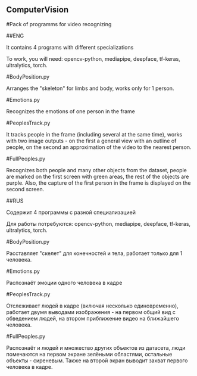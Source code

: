 ## ComputerVision
#Pack of programms for video recognizing


##ENG


It contains 4 programs with different specializations

To work, you will need: opencv-python, mediapipe, deepface, tf-keras, ultralytics, torch.

#BodyPosition.py

Arranges the "skeleton" for limbs and body, works only for 1 person.

#Emotions.py

Recognizes the emotions of one person in the frame

#PeoplesTrack.py

It tracks people in the frame (including several at the same time), works with two image outputs - on the first a general view with an outline of people, on the second an approximation of the video to the nearest person.

#FullPeoples.py

Recognizes both people and many other objects from the dataset, people are marked on the first screen with green areas, the rest of the objects are purple. Also, the capture of the first person in the frame is displayed on the second screen.

##RUS

Содержит 4 программы с разной специализацией

Для работы потребуются: opencv-python, mediapipe, deepface, tf-keras, ultralytics, torch.

#BodyPosition.py 

Расставляет "скелет" для конечностей и тела, работает только для 1 человека.

#Emotions.py

Распознаёт эмоции одного человека в кадре

#PeoplesTrack.py

Отслеживает людей в кадре (включая несколько единовременно), работает двумя выводами изображения - на первом общий вид с обведением людей, на втором приближение видео на ближайшего человека.

#FullPeoples.py

Распознаёт и людей и множество других объектов из датасета, люди помечаются на первом экране зелёными  областями, остальные объекты - сиреневым. Также на второй экран выводит захват первого человека в кадре.
